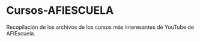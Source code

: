 # Cursos-AFIESCUELA
Recopilación de los archivos de los cursos más interesantes de YouTube de AFIEscuela.
